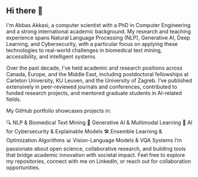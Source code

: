 ## Hi there 👋
I'm Abbas Akkasi, a computer scientist with a PhD in Computer Engineering and a strong international academic background. My research and teaching experience spans Natural Language Processing (NLP), Generative AI, Deep Learning, and Cybersecurity, with a particular focus on applying these technologies to real-world challenges in biomedical text mining, accessibility, and intelligent systems.

Over the past decade, I’ve held academic and research positions across Canada, Europe, and the Middle East, including postdoctoral fellowships at Carleton University, KU Leuven, and the University of Zagreb. I’ve published extensively in peer-reviewed journals and conferences, contributed to funded research projects, and mentored graduate students in AI-related fields.

My GitHub portfolio showcases projects in:

🔍 NLP & Biomedical Text Mining
🧠 Generative AI & Multimodal Learning
🔐 AI for Cybersecurity & Explainable Models
🛠️ Ensemble Learning & Optimization Algorithms
📊 Vision-Language Models & VQA Systems
I’m passionate about open science, collaborative research, and building tools that bridge academic innovation with societal impact. Feel free to explore my repositories, connect with me on LinkedIn, or reach out for collaboration opportunities.
<!--
**akkasi/akkasi** is a ✨ _special_ ✨ repository because its `README.md` (this file) appears on your GitHub profile.

Here are some ideas to get you started:

- 🔭 I’m currently working on ...
- 🌱 I’m currently learning ...
- 👯 I’m looking to collaborate on ...
- 🤔 I’m looking for help with ...
- 💬 Ask me about ...
- 📫 How to reach me: ...
- 😄 Pronouns: ...
- ⚡ Fun fact: ...
-->
